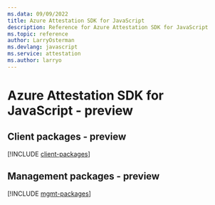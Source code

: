 ```yaml
---
ms.data: 09/09/2022
title: Azure Attestation SDK for JavaScript
description: Reference for Azure Attestation SDK for JavaScript
ms.topic: reference
author: LarryOsterman
ms.devlang: javascript
ms.service: attestation
ms.author: larryo
---
```

# Azure Attestation SDK for JavaScript - preview

## Client packages - preview
[!INCLUDE [client-packages](attestation-client-index.md)]
## Management packages - preview
[!INCLUDE [mgmt-packages](attestation-mgmt-index.md)]
